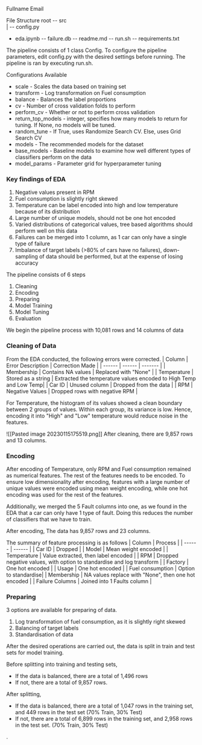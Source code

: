 Fullname
Email

File Structure
root
-- src \
 | -- config.py
 - eda.ipynb
-- failure.db
-- readme.md
-- run.sh
-- requirements.txt

The pipeline consists of 1 class Config. To configure the pipeline parameters, edit config.py with the desired settings before running. The pipeline is ran by executing run.sh.

Configurations Available

- scale - Scales the data based on training set
- transform - Log transformation on Fuel consumption
- balance - Balances the label proportions
- cv - Number of cross validation folds to perform
- perform_cv - Whether or not to perform cross validation
- return_top_models - integer, specifies how many models to return for tuning. If None, no models will be tuned.
- random_tune - If True, uses Randomize Search CV. Else, uses Grid Search CV
- models - The recommended models for the dataset
- base_models - Baseline models to examine how well different types of classifiers perform on the data
- model_params - Parameter grid for hyperparameter tuning

### Key findings of EDA

1. Negative values present in RPM
2. Fuel consumption is slightly right skewed
3. Temperature can be label encoded into high and low temperature because of its distribution
4. Large number of unique models, should not be one hot encoded
5. Varied distributions of categorical values, tree based algorithms should perform well on this data
6. Failures can be merged into 1 column, as 1 car can only have a single type of failure
7. Imbalance of target labels (>80% of cars have no failures), down-sampling of data should be performed, but at the expense of losing accuracy

The pipeline consists of 6 steps

1. Cleaning
2. Encoding
3. Preparing
4. Model Training
5. Model Tuning
6. Evaluation

We begin the pipeline process with 10,081 rows and 14 columns of data

### Cleaning of Data

From the EDA conducted, the following errors were corrected.
| Column | Error Description | Correction Made |
| ------ | ------ | ------- |
| Membership | Contains NA values | Replaced with "None" |
| Temperature | Stored as a string | Extracted the temperature values encoded to High Temp and Low Temp|
| Car ID | Unused column | Dropped from the data |
| RPM | Negative Values | Dropped rows with negative RPM |

For Temperature, the histogram of its values showed a clean boundary between 2 groups of values. Within each group, its variance is low. Hence, encoding it into "High" and "Low" temperature would reduce noise in the features.

![[Pasted image 20230115175519.png]]
After cleaning, there are 9,857 rows and 13 columns.

### Encoding

After encoding of Temperature, only RPM and Fuel consumption remained as numerical features. The rest of the features needs to be encoded. To ensure low dimensionality after encoding, features with a large number of unique values were encoded using mean weight encoding, while one hot encoding was used for the rest of the features.

Additionally, we merged the 5 Fault columns into one, as we found in the EDA that a car can only have 1 type of fault. Doing this reduces the number of classifiers that we have to train.

After encoding, The data has 9,857 rows and 23 columns.

The summary of feature processing is as follows
| Column | Process |
| ------ | ------ |
| Car ID | Dropped |
| Model | Mean weight encoded |
| Temperature | Value extracted, then label encoded |
| RPM | Dropped negative values, with option to standardise and log transform |
| Factory | One hot encoded |
| Usage | One hot encoded |
| Fuel consumption | Option to standardise|
| Membership | NA values replace with "None", then one hot encoded |
| Failure Columns | Joined into 1 Faults column |

### Preparing

3 options are available for preparing of data.

1. Log transformation of fuel consumption, as it is slightly right skewed
2. Balancing of target labels
3. Standardisation of data

After the desired operations are carried out, the data is split in train and test sets for model training.

Before splitting into training and testing sets,

- If the data is balanced, there are a total of 1,496 rows
- If not, there are a total of 9,857 rows.

After splitting,

- If the data is balanced, there are a total of 1,047 rows in the training set, and 449 rows in the test set (70% Train, 30% Test)
- If not, there are a total of 6,899 rows in the training set, and 2,958 rows in the test set. (70% Train, 30% Test)

.